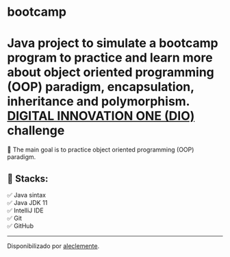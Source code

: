 # bootcamp
<h1> Java project to simulate a bootcamp program to practice and learn more about object oriented programming (OOP) paradigm, encapsulation, inheritance and polymorphism. <strong><a href="https://web.digitalinnovation.one/">DIGITAL INNOVATION ONE (DIO)</a></strong> challenge</h1>

<p>💎 The main goal is to practice object oriented programming (OOP) paradigm. </p>

<h2>🛑 Stacks:</h2>

<p>
✅ Java sintax<br>
✅ Java JDK 11<br>
✅ IntelliJ IDE<br>
✅ Git<br>
✅ GitHub<br>
</p>

------------

Disponibilizado por [aleclemente](https://www.linkedin.com/in/aleclemente/ "aleclemente").
